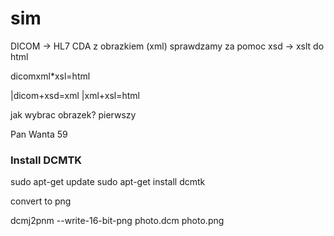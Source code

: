 # sim

DICOM -> HL7 CDA z obrazkiem (xml) sprawdzamy za pomoc xsd -> xslt do html

dicomxml*xsl=html

|dicom+xsd=xml
|xml+xsl=html

jak wybrac obrazek?
pierwszy

Pan Wanta 59


### Install DCMTK
sudo apt-get update
sudo apt-get install dcmtk

convert to png

dcmj2pnm --write-16-bit-png photo.dcm photo.png

